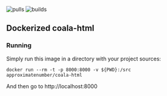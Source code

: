 ![pulls](https://img.shields.io/docker/pulls/approximatenumber/coala-html.svg)
![builds](https://img.shields.io/docker/build/approximatenumber/coala-html.svg)

## Dockerized coala-html

### Running

Simply run this image in a directory with your project sources:

    docker run --rm -t -p 8000:8000 -v ${PWD}:/src approximatenumber/coala-html

And then go to http://localhost:8000
